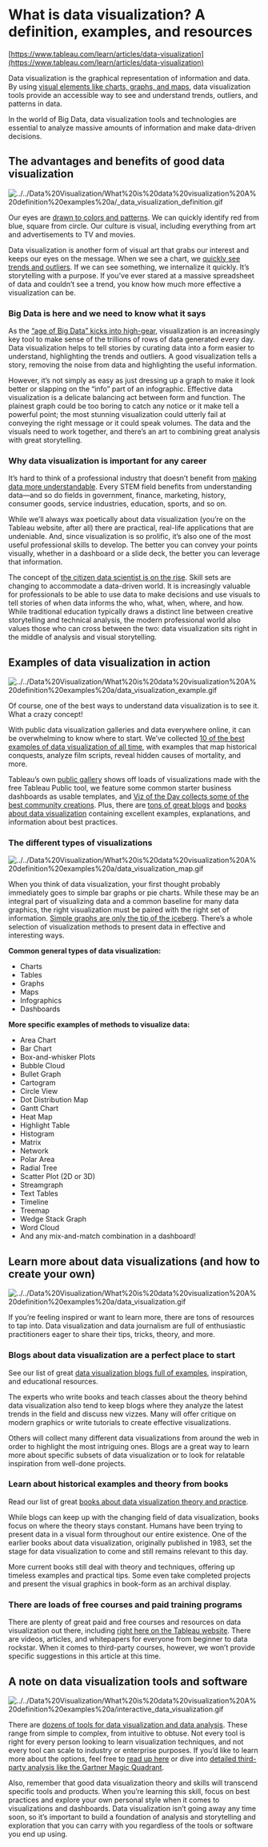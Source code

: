 # What is data visualization? A definition, examples, and resources

[https://www.tableau.com/learn/articles/data-visualization](https://www.tableau.com/learn/articles/data-visualization)

Data visualization is the graphical representation of information and data. By using [visual elements like charts, graphs, and maps](https://www.tableau.com/learn/articles/data-visualization/glossary), data visualization tools provide an accessible way to see and understand trends, outliers, and patterns in data.

In the world of Big Data, data visualization tools and technologies are essential to analyze massive amounts of information and make data-driven decisions.

## The advantages and benefits of good data visualization

![../../Data%20Visualization/What%20is%20data%20visualization%20A%20definition%20examples%20a/_data_visualization_definition.gif](../../Data%20Visualization/What%20is%20data%20visualization%20A%20definition%20examples%20a/_data_visualization_definition.gif)

Our eyes are [drawn to colors and patterns](https://www.tableau.com/learn/whitepapers/tableau-visual-guidebook). We can quickly identify red from blue, square from circle. Our culture is visual, including everything from art and advertisements to TV and movies.

Data visualization is another form of visual art that grabs our interest and keeps our eyes on the message. When we see a chart, we [quickly see trends and outliers](https://www.tableau.com/reports/business-intelligence-trends). If we can see something, we internalize it quickly. It’s storytelling with a purpose. If you’ve ever stared at a massive spreadsheet of data and couldn’t see a trend, you know how much more effective a visualization can be.

### Big Data is here and we need to know what it says

As the [“age of Big Data” kicks into high-gear](https://www.economist.com/news/leaders/21721656-data-economy-demands-new-approach-antitrust-rules-worlds-most-valuable-resource), visualization is an increasingly key tool to make sense of the trillions of rows of data generated every day. Data visualization helps to tell stories by curating data into a form easier to understand, highlighting the trends and outliers. A good visualization tells a story, removing the noise from data and highlighting the useful information.

However, it’s not simply as easy as just dressing up a graph to make it look better or slapping on the “info” part of an infographic. Effective data visualization is a delicate balancing act between form and function. The plainest graph could be too boring to catch any notice or it make tell a powerful point; the most stunning visualization could utterly fail at conveying the right message or it could speak volumes. The data and the visuals need to work together, and there’s an art to combining great analysis with great storytelling.

### Why data visualization is important for any career

It’s hard to think of a professional industry that doesn’t benefit from [making data more understandable](https://www.forbes.com/sites/jeffkauflin/2017/07/20/the-five-most-in-demand-skills-for-data-analysis-jobs/#3e300312c7ce). Every STEM field benefits from understanding data—and so do fields in government, finance, marketing, history, consumer goods, service industries, education, sports, and so on.

While we’ll always wax poetically about data visualization (you’re on the Tableau website, after all) there are practical, real-life applications that are undeniable. And, since visualization is so prolific, it’s also one of the most useful professional skills to develop. The better you can convey your points visually, whether in a dashboard or a slide deck, the better you can leverage that information.

The concept of [the citizen data scientist is on the rise](https://www.gartner.com/newsroom/id/3570917). Skill sets are changing to accommodate a data-driven world. It is increasingly valuable for professionals to be able to use data to make decisions and use visuals to tell stories of when data informs the who, what, when, where, and how. While traditional education typically draws a distinct line between creative storytelling and technical analysis, the modern professional world also values those who can cross between the two: data visualization sits right in the middle of analysis and visual storytelling.

## Examples of data visualization in action

![../../Data%20Visualization/What%20is%20data%20visualization%20A%20definition%20examples%20a/data_visualization_example.gif](../../Data%20Visualization/What%20is%20data%20visualization%20A%20definition%20examples%20a/data_visualization_example.gif)

Of course, one of the best ways to understand data visualization is to see it. What a crazy concept!

With public data visualization galleries and data everywhere online, it can be overwhelming to know where to start. We’ve collected [10 of the best examples of data visualization of all time](https://www.tableau.com/learn/articles/best-beautiful-data-visualization-examples), with examples that map historical conquests, analyze film scripts, reveal hidden causes of mortality, and more.

Tableau’s own [public gallery](https://public.tableau.com/s/) shows off loads of visualizations made with the free Tableau Public tool, we feature some common starter business dashboards as usable templates, and [Viz of the Day collects some of the best community creations](https://public.tableau.com/en-us/s/gallery). Plus, there are [tons of great blogs](https://www.tableau.com/learn/articles/best-data-visualization-blogs) and [books about data visualization](https://www.tableau.com/learn/articles/books-about-data-visualization) containing excellent examples, explanations, and information about best practices.

### The different types of visualizations

![../../Data%20Visualization/What%20is%20data%20visualization%20A%20definition%20examples%20a/data_visualization_map.gif](../../Data%20Visualization/What%20is%20data%20visualization%20A%20definition%20examples%20a/data_visualization_map.gif)

When you think of data visualization, your first thought probably immediately goes to simple bar graphs or pie charts. While these may be an integral part of visualizing data and a common baseline for many data graphics, the right visualization must be paired with the right set of information. [Simple graphs are only the tip of the iceberg](https://www.tableau.com/learn/whitepapers/which-chart-or-graph-is-right-for-you). There’s a whole selection of visualization methods to present data in effective and interesting ways.

**Common general types of data visualization:**

- Charts
- Tables
- Graphs
- Maps
- Infographics
- Dashboards

**More specific examples of methods to visualize data:**

- Area Chart
- Bar Chart
- Box-and-whisker Plots
- Bubble Cloud
- Bullet Graph
- Cartogram
- Circle View
- Dot Distribution Map
- Gantt Chart
- Heat Map
- Highlight Table
- Histogram
- Matrix
- Network
- Polar Area
- Radial Tree
- Scatter Plot (2D or 3D)
- Streamgraph
- Text Tables
- Timeline
- Treemap
- Wedge Stack Graph
- Word Cloud
- And any mix-and-match combination in a dashboard!

## Learn more about data visualizations (and how to create your own)

![../../Data%20Visualization/What%20is%20data%20visualization%20A%20definition%20examples%20a/data_visualization.gif](../../Data%20Visualization/What%20is%20data%20visualization%20A%20definition%20examples%20a/data_visualization.gif)

If you’re feeling inspired or want to learn more, there are tons of resources to tap into. Data visualization and data journalism are full of enthusiastic practitioners eager to share their tips, tricks, theory, and more.

### Blogs about data visualization are a perfect place to start

See our list of great [data visualization blogs full of examples](https://www.tableau.com/learn/articles/best-data-visualization-blogs), inspiration, and educational resources.

The experts who write books and teach classes about the theory behind data visualization also tend to keep blogs where they analyze the latest trends in the field and discuss new vizzes. Many will offer critique on modern graphics or write tutorials to create effective visualizations.

Others will collect many different data visualizations from around the web in order to highlight the most intriguing ones. Blogs are a great way to learn more about specific subsets of data visualization or to look for relatable inspiration from well-done projects.

### Learn about historical examples and theory from books

Read our list of great [books about data visualization theory and practice](https://www.tableau.com/learn/articles/books-about-data-visualization).

While blogs can keep up with the changing field of data visualization, books focus on where the theory stays constant. Humans have been trying to present data in a visual form throughout our entire existence. One of the earlier books about data visualization, originally published in 1983, set the stage for data visualization to come and still remains relevant to this day.

More current books still deal with theory and techniques, offering up timeless examples and practical tips. Some even take completed projects and present the visual graphics in book-form as an archival display.

### There are loads of free courses and paid training programs

There are plenty of great paid and free courses and resources on data visualization out there, including [right here on the Tableau website](https://www.tableau.com/learn). There are videos, articles, and whitepapers for everyone from beginner to data rockstar. When it comes to third-party courses, however, we won’t provide specific suggestions in this article at this time.

## A note on data visualization tools and software

![../../Data%20Visualization/What%20is%20data%20visualization%20A%20definition%20examples%20a/interactive_data_visualization.gif](../../Data%20Visualization/What%20is%20data%20visualization%20A%20definition%20examples%20a/interactive_data_visualization.gif)

There are [dozens of tools for data visualization and data analysis](http://bigdata-madesimple.com/review-of-20-best-big-data-visualization-tools/). These range from simple to complex, from intuitive to obtuse. Not every tool is right for every person looking to learn visualization techniques, and not every tool can scale to industry or enterprise purposes. If you’d like to learn more about the options, feel free to [read up here](https://www.tableau.com/compare) or dive into [detailed third-party analysis like the Gartner Magic Quadrant](https://www.tableau.com/reports/gartner).

Also, remember that good data visualization theory and skills will transcend specific tools and products. When you’re learning this skill, focus on best practices and explore your own personal style when it comes to visualizations and dashboards. Data visualization isn’t going away any time soon, so it’s important to build a foundation of analysis and storytelling and exploration that you can carry with you regardless of the tools or software you end up using.